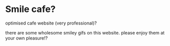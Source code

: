 # Smile cafe?
optimised cafe website (very professional)?

there are some wholesome smiley gifs on this website. please enjoy them at your own pleasure!?
